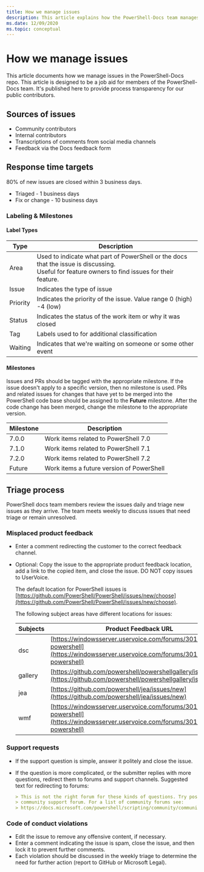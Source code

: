 ```yaml
---
title: How we manage issues
description: This article explains how the PowerShell-Docs team manages issues.
ms.date: 12/09/2020
ms.topic: conceptual
---
```

# How we manage issues

This article documents how we manage issues in the PowerShell-Docs repo. This article is designed to
be a job aid for members of the PowerShell-Docs team. It's published here to provide process
transparency for our public contributors.

## Sources of issues

- Community contributors
- Internal contributors
- Transcriptions of comments from social media channels
- Feedback via the Docs feedback form

## Response time targets

80% of new issues are closed within 3 business days.

- Triaged - 1 business days
- Fix or change - 10 business days

### Labeling & Milestones

#### Label Types

|   Type   | Description                                                         |
| -------- | ------------------------------------------------------------------- |
| Area     | Used to indicate what part of PowerShell or the docs that the issue is discussing.<br>Useful for feature owners to find issues for their feature. |
| Issue    | Indicates the type of issue                                         |
| Priority | Indicates the priority of the issue. Value range 0 (high) -4 (low)  |
| Status   | Indicates the status of the work item or why it was closed          |
| Tag      | Labels used to for additional classification                        |
| Waiting  | Indicates that we're waiting on someone or some other event         |

#### Milestones

Issues and PRs should be tagged with the appropriate milestone. If the issue doesn't apply to a
specific version, then no milestone is used. PRs and related issues for changes that have yet to be
merged into the PowerShell code base should be assigned to the **Future** milestone. After the code
change has been merged, change the milestone to the appropriate version.

|    Milestone     |                    Description                     |
| ---------------- | -------------------------------------------------- |
| 7.0.0            | Work items related to PowerShell 7.0               |
| 7.1.0            | Work items related to PowerShell 7.1               |
| 7.2.0            | Work items related to PowerShell 7.2               |
| Future           | Work items a future version of PowerShell          |

## Triage process

PowerShell docs team members review the issues daily and triage new issues as they arrive. The team
meets weekly to discuss issues that need triage or remain unresolved.

### Misplaced product feedback

- Enter a comment redirecting the customer to the correct feedback channel.
- Optional: Copy the issue to the appropriate product feedback location, add a link to the copied
  item, and close the issue. DO NOT copy issues to UserVoice.

  The default location for PowerShell issues is
  [https://github.com/PowerShell/PowerShell/issues/new/choose](https://github.com/PowerShell/PowerShell/issues/new/choose).

  The following subject areas have different locations for issues:

  | Subjects |                                                     Product Feedback URL                                                     |
  | -------- | ---------------------------------------------------------------------------------------------------------------------------- |
  | dsc      | [https://windowsserver.uservoice.com/forums/301869-powershell](https://windowsserver.uservoice.com/forums/301869-powershell) |
  | gallery  | [https://github.com/powershell/powershellgallery/issues/new](https://github.com/powershell/powershellgallery/issues/new)     |
  | jea      | [https://github.com/powershell/jea/issues/new](https://github.com/powershell/jea/issues/new)                                 |
  | wmf      | [https://windowsserver.uservoice.com/forums/301869-powershell](https://windowsserver.uservoice.com/forums/301869-powershell) |

### Support requests

- If the support question is simple, answer it politely and close the issue.
- If the question is more complicated, or the submitter replies with more questions, redirect them
  to forums and support channels. Suggested text for redirecting to forums:

  ```Markdown
  > This is not the right forum for these kinds of questions. Try posting your question in a
  > community support forum. For a list of community forums see:
  > https://docs.microsoft.com/powershell/scripting/community/community-support
  ```

### Code of conduct violations

- Edit the issue to remove any offensive content, if necessary.
- Enter a comment indicating the issue is spam, close the issue, and then lock it to prevent further
  comments.
- Each violation should be discussed in the weekly triage to determine the need for further action
  (report to GitHub or Microsoft Legal).
